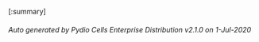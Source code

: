 






[:summary]

###### Auto generated by Pydio Cells Enterprise Distribution v2.1.0 on 1-Jul-2020
